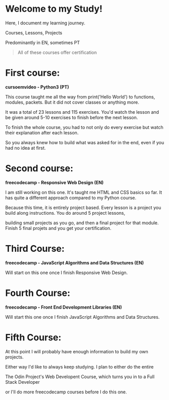 # Welcome to my Study!
Here, I document my learning journey.

Courses, Lessons, Projects

Predominantly in EN, sometimes PT

>All of these courses offer certification


# First course:

**cursoemvideo - Python3 (PT)**


This course taught me all the way from print('Hello World') to functions, modules, packets. But it did not cover classes or anything more.

It was a total of 23 lessons and 115 exercises. You'd watch the lesson and be given around 5-10 exercises to finish before the next lesson.

To finish the whole course, you had to not only do every exercise but watch their explanation after each lesson.

So you always knew how to build what was asked for in the end, even if you had no idea at first.


# Second course:

**freecodecamp - Responsive Web Design (EN)**


I am still working on this one. It's taught me HTML and CSS basics so far. It has quite a different approach compared to my Python course.

Because this time, it is entirely project based. Every lesson is a project you build along instructions. You do around 5 project lessons,

building small projects as you go, and then a final project for that module. Finish 5 final projets and you get your certification.


# Third Course:

**freecodecamp - JavaScript Algorithms and Data Structures (EN)**


Will start on this one once I finish Responsive Web Design.



# Fourth Course:

**freecodecamp - Front End Development Libraries (EN)**


Will start this one once I finish JavaScript Algorithms and Data Structures.


# Fifth Course:


At this point I will probably have enough information to build my own projects.

Either way I'd like to always keep studying. I plan to either do the entire

The Odin Project's Web Developent Course, which turns you in to a Full Stack Developer

or I'll do more freecodecamp courses before I do this one.
